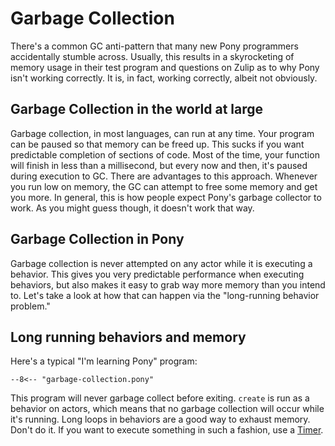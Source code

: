 # Garbage Collection

There's a common GC anti-pattern that many new Pony programmers accidentally stumble across. Usually, this results in a skyrocketing of memory usage in their test program and questions on Zulip as to why Pony isn't working correctly. It is, in fact, working correctly, albeit not obviously.

## Garbage Collection in the world at large

Garbage collection, in most languages, can run at any time. Your program can be paused so that memory can be freed up. This sucks if you want predictable completion of sections of code. Most of the time, your function will finish in less than a millisecond, but every now and then, it's paused during execution to GC. There are advantages to this approach. Whenever you run low on memory, the GC can attempt to free some memory and get you more. In general, this is how people expect Pony's garbage collector to work. As you might guess though, it doesn't work that way.

## Garbage Collection in Pony

Garbage collection is never attempted on any actor while it is executing a behavior. This gives you very predictable performance when executing behaviors, but also makes it easy to grab way more memory than you intend to. Let's take a look at how that can happen via the "long-running behavior problem."

## Long running behaviors and memory

Here's a typical "I'm learning Pony" program:

```pony
--8<-- "garbage-collection.pony"
```

This program will never garbage collect before exiting. `create` is run as a behavior on actors, which means that no garbage collection will occur while it's running. Long loops in behaviors are a good way to exhaust memory. Don't do it. If you want to execute something in such a fashion, use a [Timer](https://stdlib.ponylang.io/time-Timer/).
